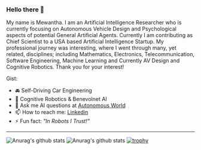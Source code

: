 ### Hello there 👋

<!--
**eshanmherath/eshanmherath** is a ✨ _special_ ✨ repository because its `README.md` (this file) appears on your GitHub profile.
-->

My name is Mewantha. I am an Artificial Intelligence Researcher who is currently focusing on Autonomous Vehicle Design and Psychological aspects of potential General Artificial Agents. Currently I am contributing as Chief Scientist to a USA based Artificial Intelligence Startup. My professional journey was interesting, where I went through many, yet related, disciplines; including Mathematics, Electronics, Telecommunication, Software Engineering, Machine Learning and Currently AV Design and Cognitive Robotics.
Thank you for your interest!

Gist:

- 🚘 Self-Driving Car Engineering
- 🤖 Cognitive Robotics & Benevolnet AI
- 💬 Ask me AI questions at [Autonomous World](https://www.youtube.com/channel/UC94SsP1oGS_qhzvqaUguSeQ)
- 📫 How to reach me: [Linkedin](https://www.linkedin.com/in/eshan-mewantha-herath/)
- ⚡ Fun fact: *"In Robots I Trust!"* 

***

![Anurag's github stats](https://github-readme-stats.vercel.app/api/top-langs/?username=eshanmherath&show_icons=true&theme=onedark&count_private=true&include_all_commits=true&langs_count=7&hide=rich%20text%20format,roff)
![Anurag's github stats](https://github-readme-stats.vercel.app/api?username=eshanmherath&show_icons=true&theme=onedark&count_private=true&include_all_commits=true&hide=prs,contribs,issues)
[![trophy](https://github-profile-trophy.vercel.app/?username=eshanmherath&theme=onedark&count_private=true&include_all_commits=true)](https://github.com/eshanmherath/github-profile-trophy)

